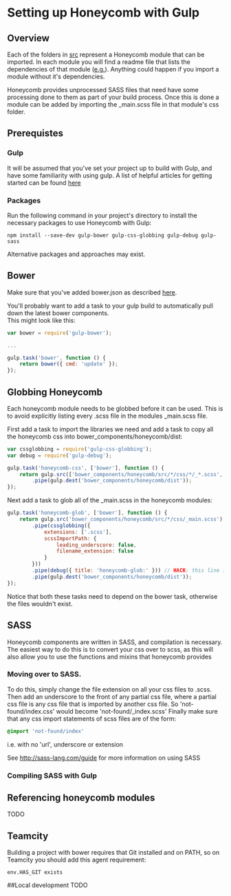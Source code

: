 # Setting up Honeycomb with Gulp
## Overview
Each of the folders in [src](src) represent a Honeycomb module that can be imported.
In each module you will find a readme file that lists the dependencies of that module ([e.g.](src/base/README)).  Anything could happen if you import a module without it's dependencies.

Honeycomb provides unprocessed SASS files that need have some processing done to them as part of your build process.
Once this is done a module can be added by importing the _main.scss file in that module's css folder.

## Prerequistes
### Gulp
It will be assumed that you've set your project up to build with Gulp, and have some familiarity with using gulp.  A list of helpful articles for getting started can be found [here](https://github.com/gulpjs/gulp/blob/master/docs/README.md#articles) 

### Packages
Run the following command in your project's directory to install the necessary packages to use Honeycomb with Gulp:

```
npm install --save-dev gulp-bower gulp-css-globbing gulp-debug gulp-sass
```

Alternative packages and approaches may exist.

## Bower
Make sure that you've added bower.json as described [here](README.md#getting-honeycomb-into-your-project).

You'll probably want to add a task to your gulp build to automatically pull down the latest bower components.  
This might look like this:
```JavaScript
var bower = require('gulp-bower');

...

gulp.task('bower', function () {
    return bower({ cmd: 'update' });
});
```

## Globbing Honeycomb
Each honeycomb module needs to be globbed before it can be used.  This is to avoid explicitly listing every .scss file in the modules _main.scss file.

First add a task to import the libraries we need and add a task to copy all the honeycomb css into bower_components/honeycomb/dist:
```JavaScript
var cssglobbing = require('gulp-css-globbing');
var debug = require('gulp-debug');

gulp.task('honeycomb-css', ['bower'], function () {
    return gulp.src(['bower_components/honeycomb/src/*/css/*/_*.scss', 'bower_components/honeycomb/src/*/vendor/**/*.scss'])
        .pipe(gulp.dest('bower_components/honeycomb/dist'));
});
```

Next add a task to glob all of the _main.scss in the honeycomb modules:
```JavaScript
gulp.task('honeycomb-glob', ['bower'], function () {
    return gulp.src('bower_components/honeycomb/src/*/css/_main.scss')
        .pipe(cssglobbing({
            extensions: ['.scss'],
            scssImportPath: {
                leading_underscore: false,
                filename_extension: false
            }
        }))
        .pipe(debug({ title: 'honeycomb-glob:' })) // HACK: this line is needed otherwise not all of the files get copied :@
        .pipe(gulp.dest('bower_components/honeycomb/dist'));
});
```
Notice that both these tasks need to depend on the bower task, otherwise the files wouldn't exist.

## SASS
Honeycomb components are written in SASS, and compilation is necessary.
The easiest way to do this is to convert your css over to scss, as this will also allow you to use the functions and mixins that honeycomb provides
### Moving over to SASS.
To do this, simply change the file extension on all your css files to .scss.  
Then add an underscore to the front of any partial css file, where a partial css file is any css file that is imported by another css file. So 'not-found/index.css' would become 'not-found/_index.scss'
Finally make sure that any css import statements of scss files are of the form:
```css
@import 'not-found/index'
```
i.e. with no 'url', underscore or extension

See http://sass-lang.com/guide for more information on using SASS

### Compiling SASS with Gulp


## Referencing honeycomb modules
TODO
## Teamcity

Building a project with bower requires that Git installed and on PATH, so on Teamcity you should add this agent requirement: 
```
env.HAS_GIT exists
```
##Local development
TODO
